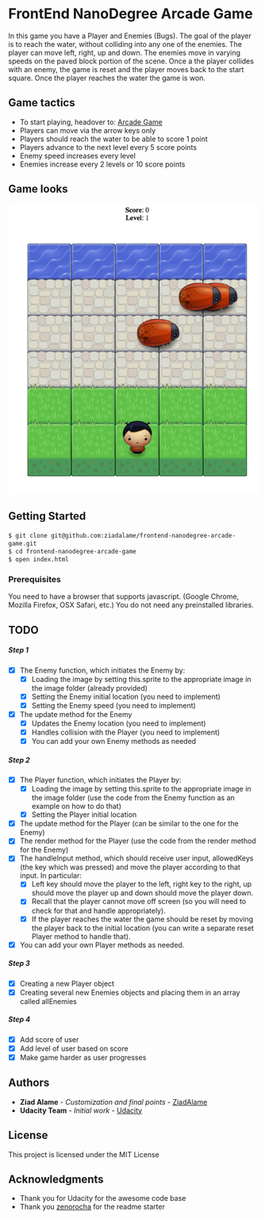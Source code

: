 # FrontEnd NanoDegree Arcade Game 

In this game you have a Player and Enemies (Bugs). The goal of the player is to reach the water, without colliding into any one of the enemies. The player can move left, right, up and down. The enemies move in varying speeds on the paved block portion of the scene. Once a the player collides with an enemy, the game is reset and the player moves back to the start square. Once the player reaches the water the game is won.

## Game tactics

- To start playing, headover to: [Arcade Game](https://ziadalame.github.io/frontend-nanodegree-arcade-game/)
- Players can move via the arrow keys only
- Players should reach the water to be able to score 1 point
- Players advance to the next level every 5 score points
- Enemy speed increases every level
- Enemies increase every 2 levels or 10 score points

## Game looks

![Game Screenshot](https://github.com/ziadalame/frontend-nanodegree-arcade-game/blob/master/images/game-screeshot.png?raw=true)


## Getting Started

```
$ git clone git@github.com:ziadalame/frontend-nanodegree-arcade-game.git
$ cd frontend-nanodegree-arcade-game
$ open index.html
```

### Prerequisites

You need to have a browser that supports javascript. (Google Chrome, Mozilla Firefox, OSX Safari, etc.)
You do not need any preinstalled libraries.

## TODO

##### Step 1
- [x] The Enemy function, which initiates the Enemy by:
  - [x] Loading the image by setting this.sprite to the appropriate image in the image folder (already provided)
  - [x] Setting the Enemy initial location (you need to implement)
  - [x] Setting the Enemy speed (you need to implement)
- [x] The update method for the Enemy
  - [x] Updates the Enemy location (you need to implement)
  - [x] Handles collision with the Player (you need to implement)
  - [x] You can add your own Enemy methods as needed

##### Step 2
- [x] The Player function, which initiates the Player by:
  - [x] Loading the image by setting this.sprite to the appropriate image in the image folder (use the code from the Enemy function as an example on how to do that)
  - [x] Setting the Player initial location
- [x] The update method for the Player (can be similar to the one for the Enemy)
- [x] The render method for the Player (use the code from the render method for the Enemy)
- [x] The handleInput method, which should receive user input, allowedKeys (the key which was pressed) and move the player according to that input. In particular:
  - [x] Left key should move the player to the left, right key to the right, up should move the player up and down should move the player down.
  - [x] Recall that the player cannot move off screen (so you will need to check for that and handle appropriately).
  - [x] If the player reaches the water the game should be reset by moving the player back to the initial location (you can write a separate reset Player method to handle that).
- [x] You can add your own Player methods as needed.

##### Step 3
- [x] Creating a new Player object
- [x] Creating several new Enemies objects and placing them in an array called allEnemies

##### Step 4
- [x] Add score of user
- [x] Add level of user based on score
- [x] Make game harder as user progresses

## Authors

* **Ziad Alame** - *Customization and final points* - [ZiadAlame](https://github.com/ziadalame)
* **Udacity Team** - *Initial work* - [Udacity](https://github.com/udacity)

## License

This project is licensed under the MIT License

## Acknowledgments

* Thank you for Udacity for the awesome code base
* Thank you [zenorocha](https://github.com/zenorocha) for the readme starter